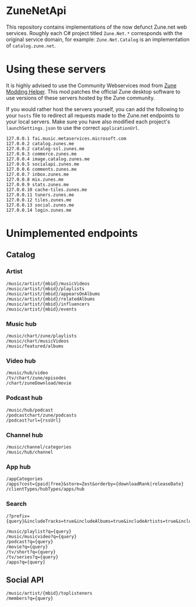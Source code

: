 # ZuneNetApi
This repository contains implementations of the now defunct Zune.net web services. Roughly each C# project titled `Zune.Net.*` corresponds with the original service domain, for example: `Zune.Net.Catalog` is an implementation of `catalog.zune.net`.

# Using these servers
It is highly advised to use the Community Webservices mod from [Zune Modding Helper](https://github.com/ZuneDev/ZuneModdingHelper/releases). This mod patches the official Zune desktop software to use versions of these servers hosted by the Zune community.

If you would rather host the servers yourself, you can add the following to your `hosts` file to redirect all requests made to the Zune.net endpoints to your local servers. Make sure you have also modified each project's `launchSettings.json` to use the correct `applicationUrl`.
```
127.0.0.1 fai.music.metaservices.microsoft.com
127.0.0.2 catalog.zunes.me
127.0.0.2 catalog-ssl.zunes.me
127.0.0.3 commerce.zunes.me
127.0.0.4 image.catalog.zunes.me
127.0.0.5 socialapi.zunes.me
127.0.0.6 comments.zunes.me
127.0.0.7 inbox.zunes.me
127.0.0.8 mix.zunes.me
127.0.0.9 stats.zunes.me
127.0.0.10 cache-tiles.zunes.me
127.0.0.11 tuners.zunes.me
127.0.0.12 tiles.zunes.me
127.0.0.13 social.zunes.me
127.0.0.14 login.zunes.me
```

# Unimplemented endpoints

## Catalog
### Artist
```
/music/artist/{mbid}/musicVideos
/music/artist/{mbid}/playlists
/music/artist/{mbid}/appearsOnAlbums
/music/artist/{mbid}/relatedAlbums
/music/artist/{mbid}/influencers
/music/artist/{mbid}/events
```

### Music hub
```
/music/chart/zune/playlists
/music/chart/musicVideos
/music/featured/albums
```

### Video hub
```
/music/hub/video
/tv/chart/zune/episodes
/chart/zuneDownload/movie
```

### Podcast hub
```
/music/hub/podcast
/podcastchart/zune/podcasts
/podcast?url={rssUrl}
```

### Channel hub
```
/music/channel/categories
/music/hub/channel
```

### App hub
```
/appCategories
/apps?cost={paid|free}&store=Zest&orderby={downloadRank|releaseDate}
/clientTypes/hubTypes/apps/hub
```

### Search
```
/?prefix={query}&includeTracks=true&includeAlbums=true&includeArtists=true&includeMovies=true&includeVideoShorts=true&includeTVSeries=true&includeMusicVideos=true&includePodcasts=true&includeApplications=true&clientType=PC/Windows

/music/playlist?q={query}
/music/musicvideo?q={query}
/podcast?q={query}
/movie?q={query}
/tv/short?q={query}
/tv/series?q={query}
/apps?q={query}
```

## Social API
```
/music/artist/{mbid}/toplisteners
/members?q={query}
```